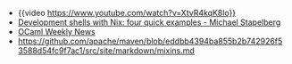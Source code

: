 - {{video https://www.youtube.com/watch?v=XtvR4kqK8lo}}
- [Development shells with Nix: four quick examples - Michael Stapelberg](https://michael.stapelberg.ch/posts/2025-07-27-dev-shells-with-nix-4-quick-examples/)
- [OCaml Weekly News](https://alan.petitepomme.net/cwn/2025.07.08.html#2)
- https://github.com/apache/maven/blob/eddbb4394ba855b2b742926f53588d54fc9f7ac1/src/site/markdown/mixins.md